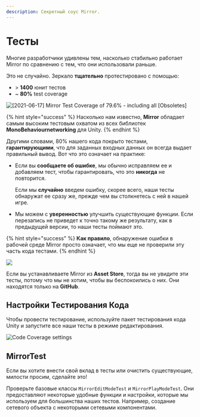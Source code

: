 ```yaml
---
description: Секретный соус Mirror.
---
```


# Тесты

Многие разработчики удивлены тем, насколько стабильно работает Mirror по сравнению с тем, что они использовали раньше.

Это не случайно. Зеркало **тщательно** протестировано с помощью:

* \> **1400** юнит тестов
* \~ **80%** test coverage

![\[2021-06-17\] Mirror Test Coverage of 79.6% - including all \[Obsoletes\]](<../../.gitbook/assets/2021-06-17 - 79,6 percent - including obsoletes.png>)

{% hint style="success" %}
Насколько нам известно, **Mirror** обладает самым высоким тестовым охватом из всех библиотек **MonoBehaviournetworking** для Unity.
{% endhint %}

Другими словами, 80% нашего кода покрыто тестами, **гарантирующими**, что для заданных входных данных он всегда выдает правильный вывод. Вот что это означает на практике:

*   Если вы **сообщаете об ошибке**, мы обычно исправляем ее и добавляем тест, чтобы гарантировать, что это **никогда** не повторится.

    Если мы **случайно** введем ошибку, скорее всего, наши тесты обнаружат ее сразу же, прежде чем вы столкнетесь с ней в нашей игре.
* Мы можем с **уверенностью** улучшить существующие функции. Если перезапись не приведет к точно такому же результату, как в предыдущей версии, то наши тесты поймают это.

{% hint style="success" %}
**Как правило**, обнаружение ошибки в рабочей среде Mirror просто означает, что мы еще не проверили эту часть кода тестами.
{% endhint %}

![](../../.gitbook/assets/2021-05-20\_16-06-57@2x.png)

Если вы устанавливаете Mirror из **Asset Store**, тогда вы не увидите эти тесты, потому что мы не хотим, чтобы вы беспокоились о них. Они находятся только на **GitHub**.

## Настройки Тестирования Кода

Чтобы провести тестирование, используйте пакет тестирования кода Unity и запустите все наши тесты в режиме редактирования.

![Code Coverage settings](../../.gitbook/assets/\_SETTINGS\_.png)

## MirrorTest

Если вы хотите внести свой вклад в тесты или очистить существующие, милости просим, сделайте это!

Проверьте базовые классы `MirrorEditModeTest` и `MirrorPlayModeTest`. Они предоставляют некоторые удобные функции и настройки, которые мы используем для большинства наших тестов. Например, создание сетевого объекта с некоторыми сетевыми компонентами.
